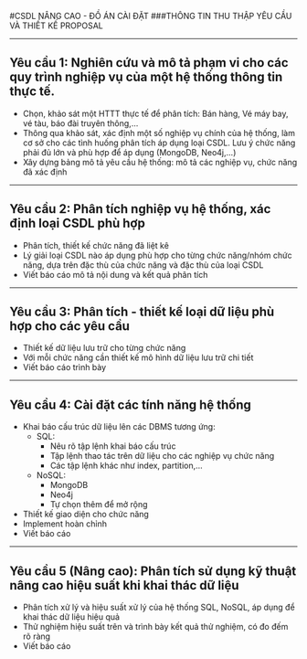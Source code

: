 #CSDL NÂNG CAO - ĐỒ ÁN CÀI ĐẶT
###THÔNG TIN THU THẬP YÊU CẦU VÀ THIẾT KẾ PROPOSAL

___
## Yêu cầu 1: Nghiên cứu và mô tả phạm vi cho các quy trình nghiệp vụ của một hệ thống thông tin thực tế.
 + Chọn, khảo sát một HTTT thực tế để phân tích: Bán hàng, Vé máy bay, vé tàu, báo đài truyên thông,...
 + Thông qua khảo sát, xác định một số nghiệp vụ chính của hệ thống, làm cơ sở cho các tình huống phân tích áp dụng loại CSDL.
Lưu ý chức năng phải đủ lớn và phù hợp để áp dụng (MongoDB, Neo4j,...)
 + Xây dựng bảng mô tả yêu cầu hệ thống: mô tả các nghiệp vụ, chức năng đã xác định

___
## Yêu cầu 2: Phân tích nghiệp vụ hệ thống, xác định loại CSDL phù hợp
 + Phân tích, thiết kế chức năng đã liệt kê
 + Lý giải loại CSDL nào áp dụng phù hợp cho từng chức năng/nhóm chức năng, dựa trên đặc thù của chức năng và đặc thù của loại CSDL
 + Viết báo cáo mô tả nội dung và kết quả phân tích
___
## Yêu cầu 3: Phân tích - thiết kế loại dữ liệu phù hợp cho các yêu cầu
 + Thiết kế dữ liệu lưu trữ cho từng chức năng
 + Với mỗi chức năng cần thiết kế mô hình dữ liệu lưu trữ chi tiết
 + Viết báo cáo trình bày
___
## Yêu cầu 4: Cài đặt các tính năng hệ thống
 + Khai báo cấu trúc dữ liệu lên các DBMS tương ứng:
   + SQL:
     + Nêu rõ tập lệnh khai báo cấu trúc
     + Tập lệnh thao tác trên dữ liệu cho các nghiệp vụ chức năng
     + Các tập lệnh khác như index, partition,...  
   + NoSQL:
     + MongoDB
     + Neo4j
     + Tự chọn thêm để mở rộng
 + Thiết kế giao diện cho chức năng
 + Implement hoàn chỉnh
 + Viết báo cáo
___
## Yêu cầu 5 (Nâng cao): Phân tích sử dụng kỹ thuật nâng cao hiệu suất khi khai thác dữ liệu
 + Phân tích xử lý và hiệu suất xử lý của hệ thống SQL, NoSQL, áp dụng để khai thác dữ liệu hiệu quả
 + Thử nghiệm hiệu suất trên và trình bày kết quả thử nghiệm, có đo đếm rõ ràng
 + Viết báo cáo
